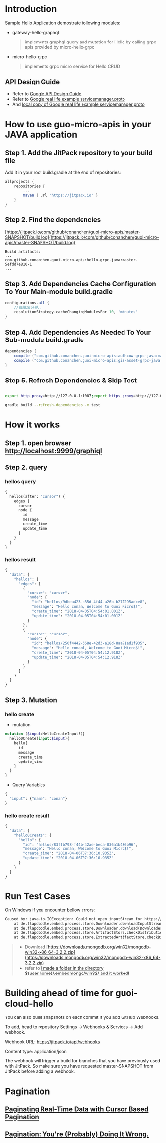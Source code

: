 # Introduction
Sample Hello Application demostrate following modules:
- gateway-hello-graphql
    > implements graphql query and mutation for Hello by calling grpc apis provided by 
    micro-hello-grpc
- micro-hello-grpc
    > implements grpc micro service for Hello CRUD 

## API Design Guide
- Refer to [Google API Design Guide](https://cloud.google.com/apis/design/) 
- Refer to  [Google real life example servicemanager.proto](https://github.com/googleapis/googleapis/blob/master/google/api/servicemanagement/v1/servicemanager.proto)
- And [local copy of Google real life example servicemanager.proto](apiexample.txt)


# How to use guo-micro-apis in your JAVA application 
## Step 1. Add the JitPack repository to your build file
Add it in your root build.gradle at the end of repositories:
```gradle
allprojects {
    repositories {
        ...
        maven { url 'https://jitpack.io' }
    }
}
```
	
## Step 2. Find the dependencies
[https://jitpack.io/com/github/conanchen/guoi-micro-apis/master-SNAPSHOT/build.log](https://jitpack.io/com/github/conanchen/guoi-micro-apis/master-SNAPSHOT/build.log)
```angular2html
Build artifacts:
...
com.github.conanchen.guoi-micro-apis:hello-grpc-java:master-5efdd7e810-1
...
```
## Step 3. Add Dependencies Cache Configuration To Your Main-module build.gradle
```gradle
configurations.all {
    //每隔10分钟..
    resolutionStrategy.cacheChangingModulesFor 10, 'minutes'
}
```
## Step 4. Add Dependencies As Needed To Your Sub-module build.gradle
```gradle
dependencies {
    compile ("com.github.conanchen.guoi-micro-apis:authcow-grpc-java:master-SNAPSHOT"){ changing = true }
    compile ("com.github.conanchen.guoi-micro-apis:gis-asset-grpc-java:master-SNAPSHOT"){ changing = true }
}
```
## Step 5. Refresh Dependencies & Skip Test
```bash

export http_proxy=http://127.0.0.1:1087;export https_proxy=http://127.0.0.1:1087;

gradle build --refresh-dependencies -x test
```

# How it works
## Step 1. open browser [http://localhost:9999/graphiql](http://localhost:9999/graphiql)	
## Step 2. query 
### hellos query
```graphql
{
  hellos(after: "cursor") {
    edges {
      cursor
      node {
        id
        message
        create_time
        update_time
      }
    }
  }
}
```
### hellos result
```graphql
{
  "data": {
    "hellos": {
      "edges": [
        {
          "cursor": "cursor",
          "node": {
            "id": "hellos/9dbea423-e85d-4f44-a26b-b271295adce8",
            "message": "Hello conan, Welcome to Guoi Micro$!",
            "create_time": "2018-04-05T04:54:01.001Z",
            "update_time": "2018-04-05T04:54:01.001Z"
          }
        },
        {
          "cursor": "cursor",
          "node": {
            "id": "hellos/250f4442-368e-42d3-a18d-8aa71ad1f935",
            "message": "Hello conan1, Welcome to Guoi Micro$!",
            "create_time": "2018-04-05T04:54:12.918Z",
            "update_time": "2018-04-05T04:54:12.918Z"
          }
        }
      ]
    }
  }
}          
```
## Step 3. Mutation
### hello create 
- mutation
```graphql
mutation ($input:HelloCreateInput!){
  hello0Create(input:$input){
    hello{
      id
      message
      create_time
      update_time
    }
  }
}
```
- Query Variables
```graphql
{
  "input": {"name": "conan"}
}
```

### hello create result
```graphql
{
  "data": {
    "hello0Create": {
      "hello": {
        "id": "hellos/83ffb798-f44b-42ae-beca-036a1b486b96",
        "message": "Hello conan, Welcome to Guoi Micro$!",
        "create_time": "2018-04-06T07:36:10.935Z",
        "update_time": "2018-04-06T07:36:10.935Z"
      }
    }
  }
}
```

# Run Test Cases
On Windows if you encounter bellow errors:
```html
Caused by: java.io.IOException: Could not open inputStream for https://downloads.mongodb.org/win32/mongodb-win32-x86_64-3.2.2.zip
	at de.flapdoodle.embed.process.store.Downloader.downloadInputStream(Downloader.java:131)
	at de.flapdoodle.embed.process.store.Downloader.download(Downloader.java:69)
	at de.flapdoodle.embed.process.store.ArtifactStore.checkDistribution(ArtifactStore.java:66)
	at de.flapdoodle.embed.process.store.ExtractedArtifactStore.checkDistribution(ExtractedArtifactStore.java:60)
```
> - Download [https://downloads.mongodb.org/win32/mongodb-win32-x86_64-3.2.2.zip](https://downloads.mongodb.org/win32/mongodb-win32-x86_64-3.2.2.zip)
> - refer to [I made a folder in the directory ${user.home}/.embedmongo/win32/ and it worked!](https://github.com/flapdoodle-oss/de.flapdoodle.embed.mongo/issues/89)

# Building ahead of time for guoi-cloud-hello 
You can also build snapshots on each commit if you add GitHub Webhooks.

To add, head to repository Settings -> Webhooks & Services -> Add webhook.

Webhook URL: https://jitpack.io/api/webhooks

Content type: application/json

The webhook will trigger a build for branches that you have previously used with JitPack. So make sure you have requested master-SNAPSHOT from JitPack before adding a webhook.


# Pagination
## [Paginating Real-Time Data with Cursor Based Pagination](https://www.sitepoint.com/paginating-real-time-data-cursor-based-pagination/)
## [Pagination: You're (Probably) Doing It Wrong.](https://coderwall.com/p/lkcaag/pagination-you-re-probably-doing-it-wrong)
